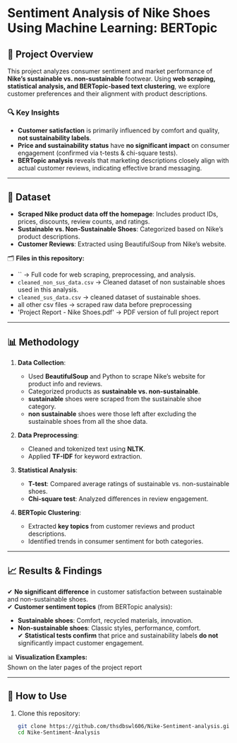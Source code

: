 
# Sentiment Analysis of Nike Shoes Using Machine Learning: BERTopic  

## 📌 Project Overview  
This project analyzes consumer sentiment and market performance of **Nike’s sustainable vs. non-sustainable** footwear. Using **web scraping, statistical analysis, and BERTopic-based text clustering**, we explore customer preferences and their alignment with product descriptions.  

### 🔍 Key Insights  
- **Customer satisfaction** is primarily influenced by comfort and quality, **not sustainability labels**.  
- **Price and sustainability status** have **no significant impact** on consumer engagement (confirmed via t-tests & chi-square tests).  
- **BERTopic analysis** reveals that marketing descriptions closely align with actual customer reviews, indicating effective brand messaging.  

---

## 📂 Dataset  
- **Scraped Nike product data off the homepage**: Includes product IDs, prices, discounts, review counts, and ratings.  
- **Sustainable vs. Non-Sustainable Shoes**: Categorized based on Nike’s product descriptions.  
- **Customer Reviews**: Extracted using BeautifulSoup from Nike’s website.  

🗂 **Files in this repository:**  
- `` → Full code for web scraping, preprocessing, and analysis.  
- `cleaned_non_sus_data.csv` → Cleaned dataset of non sustainable shoes used in this analysis.  
- `cleaned_sus_data.csv` → cleaned dataset of sustainable shoes.
- all other csv files   →  scraped raw data before preprocessing
- 'Project Report - Nike Shoes.pdf' → PDF version of full project report
---

## 📊 Methodology  
1. **Data Collection**:  
   - Used **BeautifulSoup** and Python to scrape Nike’s website for product info and reviews.  
   - Categorized products as **sustainable vs. non-sustainable**.
   - **sustainable** shoes were scraped from the sustainable shoe category.
   - **non sustainable** shoes were those left after excluding the sustainable shoes from all the shoe data. 

2. **Data Preprocessing**:  
   - Cleaned and tokenized text using **NLTK**.  
   - Applied **TF-IDF** for keyword extraction.  

3. **Statistical Analysis**:  
   - **T-test**: Compared average ratings of sustainable vs. non-sustainable shoes.  
   - **Chi-square test**: Analyzed differences in review engagement.  

4. **BERTopic Clustering**:  
   - Extracted **key topics** from customer reviews and product descriptions.  
   - Identified trends in consumer sentiment for both categories.  

---

## 📈 Results & Findings  
✔ **No significant difference** in customer satisfaction between sustainable and non-sustainable shoes.  
✔ **Customer sentiment topics** (from BERTopic analysis):  
   - **Sustainable shoes**: Comfort, recycled materials, innovation.  
   - **Non-sustainable shoes**: Classic styles, performance, comfort.  
✔ **Statistical tests confirm** that price and sustainability labels **do not** significantly impact customer engagement.  

📊 **Visualization Examples:**  
Shown on the later pages of the project report

---

## 🚀 How to Use  
1. Clone this repository:  
   ```bash
   git clone https://github.com/thsdbswl606/Nike-Sentiment-analysis.git
   cd Nike-Sentiment-Analysis
